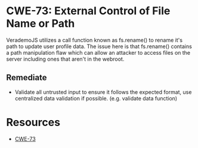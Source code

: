 # CWE-73: External Control of File Name or Path
VerademoJS utilizes a call function known as fs.rename() to rename it's path to update user profile data. The issue here is that fs.rename() contains a path manipulation flaw which can allow an attacker to access files on the server including ones that aren't in the webroot.

## Remediate
* Validate all untrusted input to ensure it follows the expected format, use centralized data validation if possible. (e.g. validate data function)

# Resources
* [CWE-73](https://cwe.mitre.org/data/definitions/73.html)

